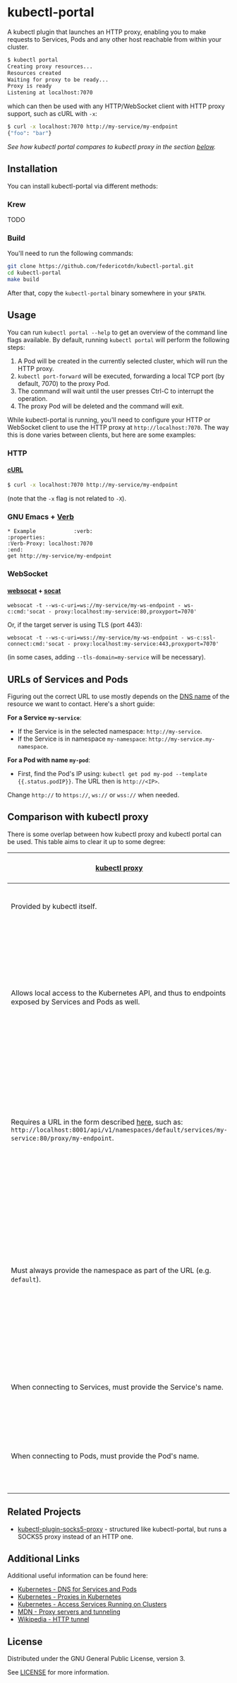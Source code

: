 # kubectl-portal
A kubectl plugin that launches an HTTP proxy, enabling you to make requests to Services, Pods and any other host reachable from within your cluster.

```bash
$ kubectl portal
Creating proxy resources...
Resources created
Waiting for proxy to be ready...
Proxy is ready
Listening at localhost:7070
```

which can then be used with any HTTP/WebSocket client with HTTP proxy support, such as cURL with `-x`:
```bash
$ curl -x localhost:7070 http://my-service/my-endpoint
{"foo": "bar"}
```

_See how kubectl portal compares to kubectl proxy in the section [below](#comparison-with-kubectl-proxy)._

## Installation

You can install kubectl-portal via different methods:

### Krew

TODO

### Build

You'll need to run the following commands:
```bash
git clone https://github.com/federicotdn/kubectl-portal.git
cd kubectl-portal
make build
```
After that, copy the `kubectl-portal` binary somewhere in your `$PATH`.

## Usage

You can run `kubectl portal --help` to get an overview of the command line flags available. By default, running `kubectl portal` will perform the following steps:

1. A Pod will be created in the currently selected cluster, which will run the HTTP proxy.
2. `kubectl port-forward` will be executed, forwarding a local TCP port (by default, 7070) to the proxy Pod.
3. The command will wait until the user presses Ctrl-C to interrupt the operation.
4. The proxy Pod will be deleted and the command will exit.

While kubectl-portal is running, you'll need to configure your HTTP or WebSocket client to use the HTTP proxy at `http://localhost:7070`. The way this is done varies between clients, but here are some examples:

### HTTP
#### [cURL](https://curl.se/)

```bash
$ curl -x localhost:7070 http://my-service/my-endpoint
```

(note that the `-x` flag is not related to `-X`).

### GNU Emacs + [Verb](https://github.com/federicotdn/verb)
```
* Example            :verb:
:properties:
:Verb-Proxy: localhost:7070
:end:
get http://my-service/my-endpoint
```

### WebSocket
#### [websocat](https://github.com/vi/websocat) + [socat](http://www.dest-unreach.org/socat/)

```
websocat -t --ws-c-uri=ws://my-service/my-ws-endpoint - ws-c:cmd:'socat - proxy:localhost:my-service:80,proxyport=7070'
```

Or, if the target server is using TLS (port 443):
```
websocat -t --ws-c-uri=wss://my-service/my-ws-endpoint - ws-c:ssl-connect:cmd:'socat - proxy:localhost:my-service:443,proxyport=7070'
```

(in some cases, adding `--tls-domain=my-service` will be necessary).

## URLs of Services and Pods

Figuring out the correct URL to use mostly depends on the [DNS name](https://kubernetes.io/docs/concepts/services-networking/dns-pod-service/) of the resource we want to contact. Here's a short guide:

**For a Service `my-service`**:
- If the Service is in the selected namespace: `http://my-service`.
- If the Service is in namespace `my-namespace`: `http://my-service.my-namespace`.

**For a Pod with name `my-pod`**:
- First, find the Pod's IP using: `kubectl get pod my-pod --template {{.status.podIP}}`. The URL then is `http://<IP>`.

Change `http://` to `https://`, `ws://` or `wss://` when needed.

## Comparison with kubectl proxy

There is some overlap between how kubectl proxy and kubectl portal can be used. This table aims to clear it up to some degree:

<table width="100%">
  <thead>
    <tr>
      <th width="50%"><a href="https://kubernetes.io/docs/reference/kubectl/generated/kubectl_proxy/">kubectl proxy</a></th>
      <th width="50%">kubectl portal <i>(this project)</i></th>
    </tr>
  </thead>
  <tbody>
    <tr>
      <td width="50%">Provided by kubectl itself.</td>
      <td width="50%">Installed using Krew or by building from source.</td>
    </tr>
    <tr>
      <td width="50%">Allows local access to the Kubernetes API, and thus to endpoints exposed by Services and Pods as well.</td>
      <td width="50%">Allows local access to endpoints exposed by Services and Pods, plus any host reachable from within the cluster (e.g. a private database, dashboard, etc).</td>
    </tr>
    <tr>
      <td width="50%">Requires a URL in the form described <a href="https://kubernetes.io/docs/tasks/access-application-cluster/access-cluster-services/#manually-constructing-apiserver-proxy-urls)">here</a>, such as:<br> <code>http://localhost:8001/api/v1/namespaces/default/services/my-service:80/proxy/my-endpoint</code>.</td>
      <td width="50%">Requires the user to configure the HTTP client to use the local proxy, and then use a URL such as:<br> <code>http://my-service/my-endpoint</code> (using the selected namespace).</td>
    </tr>
    <tr>
      <td width="50%">Must always provide the namespace as part of the URL (e.g. <code>default</code>).</td>
      <td width="50%">When connecting to a Service, specifying the namespace is optional, if omitted the value of <code>--namespace</code> will be used, or the current context's namespace (i.e. the selected namespace).</td>
    </tr>
    <tr>
      <td width="50%">When connecting to Services, must provide the Service's name.</td>
      <td width="50%">When connecting to Services, must provide the Service's name.</td>
    </tr>
    <tr>
      <td width="50%">When connecting to Pods, must provide the Pod's name.</td>
      <td width="50%">When connecting to Pods, must provide the Pod's IP (e.g. <code>10.244.2.1</code>).</td>
    </tr>
  </tbody>
</table>

## Related Projects
- [kubectl-plugin-socks5-proxy](https://github.com/yokawasa/kubectl-plugin-socks5-proxy) - structured like kubectl-portal, but runs a SOCKS5 proxy instead of an HTTP one.

## Additional Links

Additional useful information can be found here:

- [Kubernetes - DNS for Services and Pods](https://kubernetes.io/docs/concepts/services-networking/dns-pod-service/)
- [Kubernetes - Proxies in Kubernetes](https://kubernetes.io/docs/concepts/cluster-administration/proxies/)
- [Kubernetes - Access Services Running on Clusters](https://kubernetes.io/docs/tasks/access-application-cluster/access-cluster-services/)
- [MDN - Proxy servers and tunneling](https://developer.mozilla.org/en-US/docs/Web/HTTP/Proxy_servers_and_tunneling)
- [Wikipedia - HTTP tunnel](https://en.wikipedia.org/wiki/HTTP_tunnel)

## License

Distributed under the GNU General Public License, version 3.

See [LICENSE](LICENSE) for more information.
